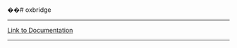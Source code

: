 ��# oxbridge



-------------------
[Link to Documentation](https://docs.google.com/document/d/1i7ROGPdV98F_PqtCL5r01u1I3ncaTKW3sEjQPc1Q9P4/edit?usp=sharing)

-------------------


